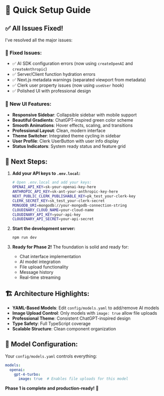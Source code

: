 # 🚀 Quick Setup Guide

## ✅ All Issues Fixed!

I've resolved all the major issues:

### 🔧 **Fixed Issues:**
- ✅ AI SDK configuration errors (now using `createOpenAI` and `createAnthropic`)
- ✅ Server/Client function hydration errors
- ✅ Next.js metadata warnings (separated viewport from metadata)
- ✅ Clerk user property issues (now using `useUser` hook)
- ✅ Polished UI with professional design

### 🎨 **New UI Features:**
- **Responsive Sidebar**: Collapsible sidebar with mobile support
- **Beautiful Gradients**: ChatGPT-inspired green color scheme
- **Smooth Animations**: Hover effects, scaling, and transitions
- **Professional Layout**: Clean, modern interface
- **Theme Switcher**: Integrated theme cycling in sidebar
- **User Profile**: Clerk UserButton with user info display
- **Status Indicators**: System ready status and feature grid

## 🔑 **Next Steps:**

1. **Add your API keys to `.env.local`:**
   ```bash
   # Open .env.local and add your keys:
   OPENAI_API_KEY=sk-your-openai-key-here
   ANTHROPIC_API_KEY=sk-ant-your-anthropic-key-here
   NEXT_PUBLIC_CLERK_PUBLISHABLE_KEY=pk_test_your-clerk-key
   CLERK_SECRET_KEY=sk_test_your-clerk-secret
   MONGODB_URI=mongodb://your-mongodb-connection-string
   CLOUDINARY_CLOUD_NAME=your-cloud-name
   CLOUDINARY_API_KEY=your-api-key
   CLOUDINARY_API_SECRET=your-api-secret
   ```

2. **Start the development server:**
   ```bash
   npm run dev
   ```

3. **Ready for Phase 2!** 
   The foundation is solid and ready for:
   - Chat interface implementation
   - AI model integration
   - File upload functionality
   - Message history
   - Real-time streaming

## 🏗️ **Architecture Highlights:**

- **YAML-Based Models**: Edit `config/models.yaml` to add/remove AI models
- **Image Upload Control**: Only models with `image: true` allow file uploads
- **Professional Theme**: Consistent ChatGPT-inspired design
- **Type Safety**: Full TypeScript coverage
- **Scalable Structure**: Clean component organization

## 🎯 **Model Configuration:**

Your `config/models.yaml` controls everything:
```yaml
models:
  openai:
    gpt-4-turbo:
      image: true  # Enables file uploads for this model
```

**Phase 1 is complete and production-ready!** 🎉 
